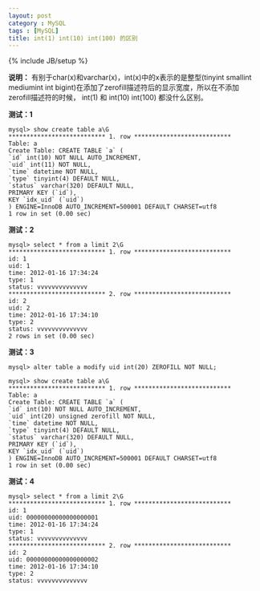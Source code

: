 ```yaml
---
layout: post
category : MySQL
tags : [MySQL]
title: int(1) int(10) int(100) 的区别
---
```

{% include JB/setup %}

**说明：**
有别于char(x)和varchar(x)，int(x)中的x表示的是整型(tinyint smallint mediumint int bigint)在添加了zerofill描述符后的显示宽度，所以在不添加zerofill描述符的时候， int(1) 和 int(10) int(100) 都没什么区别。 


**测试：1**

    mysql> show create table a\G 
    *************************** 1. row *************************** 
    Table: a 
    Create Table: CREATE TABLE `a` ( 
    `id` int(10) NOT NULL AUTO_INCREMENT, 
    `uid` int(11) NOT NULL, 
    `time` datetime NOT NULL, 
    `type` tinyint(4) DEFAULT NULL, 
    `status` varchar(320) DEFAULT NULL, 
    PRIMARY KEY (`id`), 
    KEY `idx_uid` (`uid`) 
    ) ENGINE=InnoDB AUTO_INCREMENT=500001 DEFAULT CHARSET=utf8 
    1 row in set (0.00 sec) 

**测试：2**

    mysql> select * from a limit 2\G 
    *************************** 1. row *************************** 
    id: 1 
    uid: 1 
    time: 2012-01-16 17:34:24 
    type: 1 
    status: vvvvvvvvvvvvvv 
    *************************** 2. row *************************** 
    id: 2 
    uid: 2 
    time: 2012-01-16 17:34:10 
    type: 2 
    status: vvvvvvvvvvvvvv 
    2 rows in set (0.00 sec) 
    
**测试：3**

    mysql> alter table a modify uid int(20) ZEROFILL NOT NULL; 

    mysql> show create table a\G 
    *************************** 1. row *************************** 
    Table: a 
    Create Table: CREATE TABLE `a` ( 
    `id` int(10) NOT NULL AUTO_INCREMENT, 
    `uid` int(20) unsigned zerofill NOT NULL, 
    `time` datetime NOT NULL, 
    `type` tinyint(4) DEFAULT NULL, 
    `status` varchar(320) DEFAULT NULL, 
    PRIMARY KEY (`id`), 
    KEY `idx_uid` (`uid`) 
    ) ENGINE=InnoDB AUTO_INCREMENT=500001 DEFAULT CHARSET=utf8 
    1 row in set (0.00 sec) 

**测试：4**

    mysql> select * from a limit 2\G 
    *************************** 1. row *************************** 
    id: 1 
    uid: 00000000000000000001 
    time: 2012-01-16 17:34:24 
    type: 1 
    status: vvvvvvvvvvvvvv 
    *************************** 2. row *************************** 
    id: 2 
    uid: 00000000000000000002 
    time: 2012-01-16 17:34:10 
    type: 2 
    status: vvvvvvvvvvvvvv